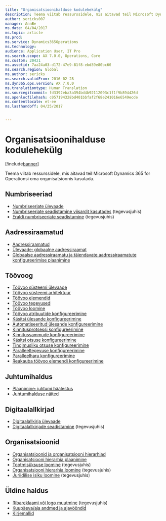 ```yaml
---
title: "Organisatsioonihalduse kodulehekülg"
description: Teema viitab ressurssidele, mis aitavad teil Microsoft Dynamics 365 for Operationsi oma organisatsioonis kasutada.
author: sericks007
manager: AnnBe
ms.date: 04/04/2017
ms.topic: article
ms.prod: 
ms.service: Dynamics365Operations
ms.technology: 
audience: Application User, IT Pro
ms.search.scope: AX 7.0.0, Operations, Core
ms.custom: 20421
ms.assetid: 7aa24a03-d172-47e9-81f8-ebd39e80bc60
ms.search.region: Global
ms.author: sericks
ms.search.validFrom: 2016-02-28
ms.dyn365.ops.version: AX 7.0.0
ms.translationtype: Human Translation
ms.sourcegitcommit: fd3392eba3a394bd4b92112093c1f1f9b894426d
ms.openlocfilehash: c057194328bd401bbfaf2f68e241016e6549ecde
ms.contentlocale: et-ee
ms.lasthandoff: 04/25/2017


---
```


# <a name="organization-administration-home-page"></a>Organisatsioonihalduse kodulehekülg

[!include[banner](../includes/banner.md)]


Teema viitab ressurssidele, mis aitavad teil Microsoft Dynamics 365 for Operationsi oma organisatsioonis kasutada.

<a name="number-sequences"></a>Numbriseeriad
----------------

-   [Numbriseeriate ülevaade](number-sequence-overview.md)
-   [Numbriseeriate seadistamine viisardit kasutades](http://ax.help.dynamics.com/en/wiki/set-up-number-sequences-by-using-a-wizard/) (tegevusjuhis)
-   [Eraldi numbriseeriate seadistamine](http://ax.help.dynamics.com/en/wiki/set-up-number-sequences-on-an-individual-basis/) (tegevusjuhis)

## <a name="address-books"></a>Aadressiraamatud
-   [Aadressiraamatud](qa-address-books.md)
-   [Ülevaade: globaalne aadressiraamat](overview-global-address-book.md)
-   [Globaalse aadressiraamatu ja täiendavate aadressiraamatute konfigureerimise plaanimine](plan-configuration-global-address-book-additional-address-books.md)

## <a name="workflow"></a>Töövoog
-   [Töövoo süsteemi ülevaade](overview-workflow-system.md)
-   [Töövoo süsteemi arhitektuur](workflow-system-architecture.md)
-   [Töövoo elemendid](workflow-elements.md)
-   [Töövoo tegevused](workflow-actions.md)
-   [Töövoo loomine](create-workflow.md)
-   [Töövoo atribuutide konfigureerimine](configure-workflow-properties.md)
-   [Käsitsi ülesande konfigureerimine](configure-manual-task-workflow.md)
-   [Automatiseeritud ülesande konfigureerimine](configure-automated-task-workflow.md)
-   [Kinnitusprotsessi konfigureerimine](configure-approval-process-workflow.md)
-   [Kinnitussammude konfigureerimine](configure-approval-step-workflow.md)
-   [Käsitsi otsuse konfigureerimine](configure-manual-decision-workflow.md)
-   [Tingimusliku otsuse konfigureerimine](configure-conditional-decision-workflow.md)
-   [Paralleeltegevuse konfigureerimine](configure-parallel-activity-workflow.md)
-   [Paralleelharu konfigureerimine](configure-parallel-branch-workflow.md)
-   [Reakauba töövoo elemendi konfigureerimine](configure-line-item-workflow.md)

## <a name="case-management"></a>Juhtumihaldus
-   [Plaanimine: juhtumi häälestus](plan-case-management.md)
-   [Juhtumihalduse näited](cases.md)

## <a name="electronic-signatures"></a>Digitaalallkirjad
-   [Digitaalallkirja ülevaade](electronic-signature-overview.md)
-   [Digitaalallkirjade seadistamine](http://ax.help.dynamics.com/en/wiki/set-up-electronic-signatures/) (tegevusjuhis)

## <a name="organizations"></a>Organisatsioonid
-   [Organisatsioonid ja organisatsiooni hierarhiad](organizations-organizational-hierarchies.md)
-   [Organisatsiooni hierarhia plaanimine](plan-organizational-hierarchy.md)
-   [Tootmisüksuse loomine](http://ax.help.dynamics.com/en/wiki/create-an-operating-unit/) (tegevusjuhis)
-   [Organisatsiooni hierarhia loomine](http://ax.help.dynamics.com/en/wiki/create-an-organization-hierarchy/) (tegevusjuhis)
-   [Juriidilise isiku loomine](http://ax.help.dynamics.com/en/wiki/create-a-legal-entity/) (tegevusjuhis)

## <a name="general-administration"></a>Üldine haldus
-   [Ribareklaami või logo muutmine](http://ax.help.dynamics.com/en/wiki/change-the-banner-or-logo/) (tegevusjuhis)
-   [Kuupäeva/aja andmed ja ajavööndid](date-time-zones.md)
-   [Kirjemallid](record-templates.md)







